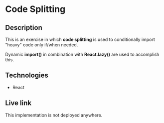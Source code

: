 # Code Splitting

## Description
This is an exercise in which **code splitting** is used to conditionally import "heavy" code only if/when needed.

Dynamic **import()** in combination with **React.lazy()** are used to accomplish this.
  
## Technologies
- React

## Live link
This implementation is not deployed anywhere. 

